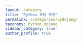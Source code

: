 ```yaml
---
layout: category
title: "Python 코딩 도장"
permalink: /categories/pydojang/
taxonomy: Python dojang
sidebar_category: true
author_profile: true
---
```

